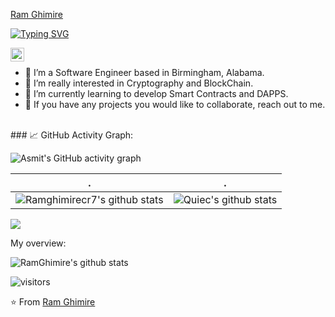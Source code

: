 [Ram Ghimire](https://github.com/Ramghimirecr7)

[![Typing SVG](https://readme-typing-svg.herokuapp.com?color=%2336BCF7&center=true&vCenter=true&width=600&lines=Hello+World+👋,+I+am+Ram+Ghimire;+Welcome+to+My+Profile!;Over+2+years+of+programming+experience;Always+learning+new+things+;Blockchain+enthusiast+)](https://git.io/typing-svg)

<a href="https://www.linkedin.com/in/ram-ghimire-4543a3174/">
  <img align="left" alt="TomasCostaK LinkedIn" width="22px" src="https://cdn.jsdelivr.net/npm/simple-icons@v3/icons/linkedin.svg" />
</a>

<div>
  
<br/>
<p>

- 🎯 I’m a Software Engineer based in Birmingham, Alabama.
- 🔭 I’m really interested in Cryptography and BlockChain.
- 🌱 I’m currently learning to develop Smart Contracts and DAPPS.
- 👯 If you have any projects you would like to collaborate, reach out to me.

</h4>
</div>

<br />
### 📈 GitHub Activity Graph:

![Asmit's GitHub activity graph](https://activity-graph.herokuapp.com/graph?username=BEPb&hide_border=true&theme=redical)

| .                                                                                                                                       | .                                                                                                                         |
| --------------------------------------------------------------------------------------------------------------------------------------- | ------------------------------------------------------------------------------------------------------------------------- |
| ![Ramghimirecr7's github stats](https://github-readme-stats.vercel.app/api?username=Ramghimirecr7&show_icons=true&theme=radical&include_all_commits=true) | ![Quiec's github stats](https://github-readme-stats.vercel.app/api/top-langs/?username=BEPb&theme=radical&layout=compact) |

<img src="https://github-readme-streak-stats.herokuapp.com/?user=BEPb"></img>
<div><p>My overview: </p></div>

![RamGhimire's github stats](https://github-readme-stats.vercel.app/api?username=Ramghimirecr7&show_icons=true)
<br />

<!-- Optional Visitors badge: -->
![visitors](https://visitor-badge.laobi.icu/badge?page_id=Ramghimirecr7.Ramghimirecr7)

⭐️ From [Ram Ghimire](https://github.com/Ramghimirecr7/Ramghimirecr7) 

<br />
